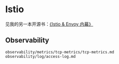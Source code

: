 # Istio

见我的另一本开源书：[《Istio & Envoy 内幕》](https://istio-insider.mygraphql.com/)

## Observability

```{toctree}
observability/metrics/tcp-metrics/tcp-metrics.md
observability/log/access-log.md
```
